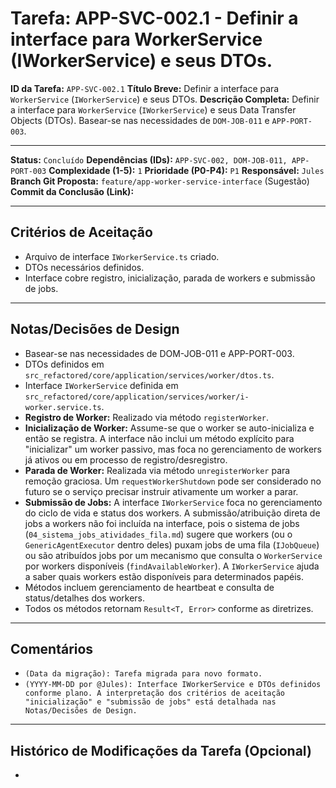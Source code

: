 # Tarefa: APP-SVC-002.1 - Definir a interface para WorkerService (IWorkerService) e seus DTOs.

**ID da Tarefa:** `APP-SVC-002.1`
**Título Breve:** Definir a interface para `WorkerService` (`IWorkerService`) e seus DTOs.
**Descrição Completa:**
Definir a interface para `WorkerService` (`IWorkerService`) e seus Data Transfer Objects (DTOs). Basear-se nas necessidades de `DOM-JOB-011` e `APP-PORT-003`.

---

**Status:** `Concluído`
**Dependências (IDs):** `APP-SVC-002, DOM-JOB-011, APP-PORT-003`
**Complexidade (1-5):** `1`
**Prioridade (P0-P4):** `P1`
**Responsável:** `Jules`
**Branch Git Proposta:** `feature/app-worker-service-interface` (Sugestão)
**Commit da Conclusão (Link):**

---

## Critérios de Aceitação
- Arquivo de interface `IWorkerService.ts` criado.
- DTOs necessários definidos.
- Interface cobre registro, inicialização, parada de workers e submissão de jobs.

---

## Notas/Decisões de Design
- Basear-se nas necessidades de DOM-JOB-011 e APP-PORT-003.
- DTOs definidos em `src_refactored/core/application/services/worker/dtos.ts`.
- Interface `IWorkerService` definida em `src_refactored/core/application/services/worker/i-worker.service.ts`.
- **Registro de Worker:** Realizado via método `registerWorker`.
- **Inicialização de Worker:** Assume-se que o worker se auto-inicializa e então se registra. A interface não inclui um método explícito para "inicializar" um worker passivo, mas foca no gerenciamento de workers já ativos ou em processo de registro/desregistro.
- **Parada de Worker:** Realizada via método `unregisterWorker` para remoção graciosa. Um `requestWorkerShutdown` pode ser considerado no futuro se o serviço precisar instruir ativamente um worker a parar.
- **Submissão de Jobs:** A interface `IWorkerService` foca no gerenciamento do ciclo de vida e status dos workers. A submissão/atribuição direta de jobs a workers não foi incluída na interface, pois o sistema de jobs (`04_sistema_jobs_atividades_fila.md`) sugere que workers (ou o `GenericAgentExecutor` dentro deles) puxam jobs de uma fila (`IJobQueue`) ou são atribuídos jobs por um mecanismo que consulta o `WorkerService` por workers disponíveis (`findAvailableWorker`). A `IWorkerService` ajuda a saber quais workers estão disponíveis para determinados papéis.
- Métodos incluem gerenciamento de heartbeat e consulta de status/detalhes dos workers.
- Todos os métodos retornam `Result<T, Error>` conforme as diretrizes.

---

## Comentários
- `(Data da migração): Tarefa migrada para novo formato.`
- `(YYYY-MM-DD por @Jules): Interface IWorkerService e DTOs definidos conforme plano. A interpretação dos critérios de aceitação "inicialização" e "submissão de jobs" está detalhada nas Notas/Decisões de Design.`

---

## Histórico de Modificações da Tarefa (Opcional)
-
